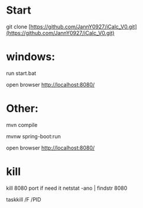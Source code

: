 # Start
git clone  [https://github.com/JannY0927/iCalc_V0.git](https://github.com/JannY0927/iCalc_V0.git)

# windows:
run start.bat

open browser  [http://localhost:8080/](http://localhost:8080/)

# Other:
mvn compile

mvnw spring-boot:run

open browser  [http://localhost:8080/](http://localhost:8080/)

# kill
kill 8080 port if need it netstat -ano | findstr 8080

taskkill /F /PID
